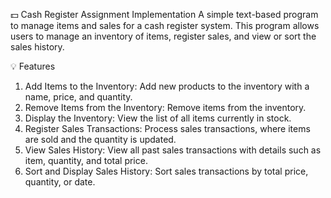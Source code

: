 💵 Cash Register Assignment Implementation
A simple text-based program to manage items and sales for a cash register system. This program allows users to manage an inventory of items, register sales, and view or sort the sales history.

💡 Features

1. Add Items to the Inventory: Add new products to the inventory with a name, price, and quantity.
2. Remove Items from the Inventory: Remove items from the inventory.
3. Display the Inventory: View the list of all items currently in stock.
4. Register Sales Transactions: Process sales transactions, where items are sold and the quantity is updated.
5. View Sales History: View all past sales transactions with details such as item, quantity, and total price.
6. Sort and Display Sales History: Sort sales transactions by total price, quantity, or date.

